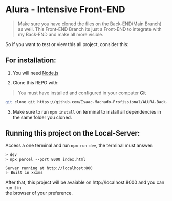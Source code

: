 # Alura - Intensive Front-END
> Make sure you have cloned the files on the Back-END(Main Branch) as well.
> This Front-END Branch its just a Front-END to integrate with my Back-END and make all more visible.

So if you want to test or view this all project, consider this:

## For installation:

1. You will need [Node.js](https://nodejs.org/)

2. Clone this REPO with: 
> You must have installed and configured in your computer [Git](https://git-scm.com/downloads)

```bash
git clone git https://github.com/Isaac-Machado-Profissional/ALURA-Back-END_Integrating_Google-Gemini-API.git
```

3. Make sure to run `npm install` on terminal to install all dependencies in the same folder you cloned.

## Running this project on the Local-Server:

Access a one terminal and run `npm run dev`, the terminal must answer:

```
> dev
> npx parcel --port 8000 index.html

Server running at http://localhost:800
✨ Built in xxxms

```

After that, this project will be avaiable on http://localhost:8000 and you can run it in  
the browser of your preference.

